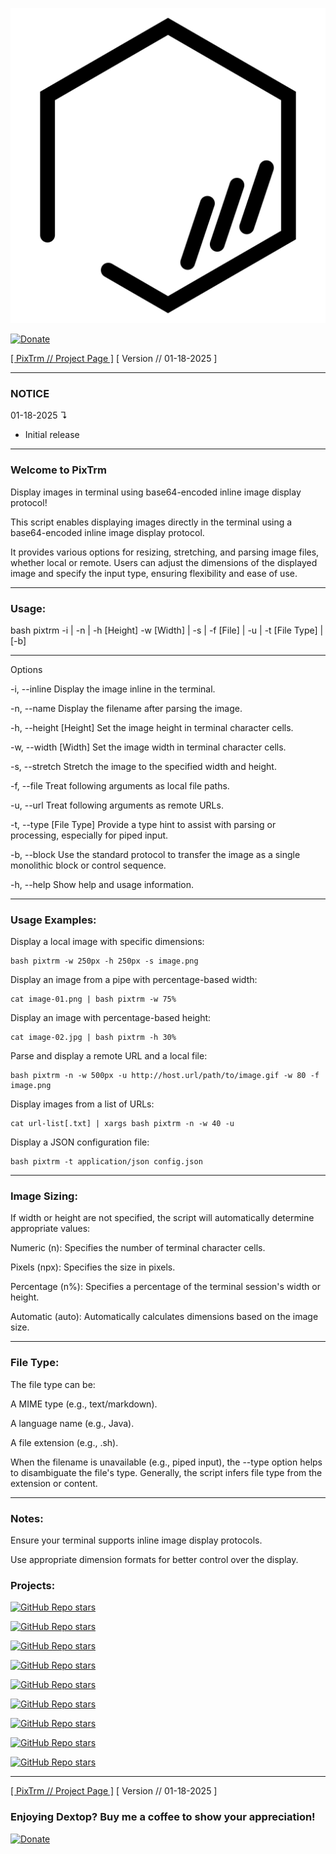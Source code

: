![pixtrm](https://raw.githubusercontent.com/nathaneltitane/pixtrm/main/pixtrm.svg)

[![Donate](https://img.shields.io/badge/Paypal-2f343f.svg?style=for-the-badge&logo=paypal&label=Donate)](https://www.paypal.com/donate?hosted_button_id=ZW3CDCANHJCWJ)

[[ PixTrm // Project Page ]](https://github.com/nathaneltitane/pixtrm) [ Version // 01-18-2025 ]

---

### NOTICE

01-18-2025 ↴

- Initial release

---

### Welcome to PixTrm

Display images in terminal using base64-encoded inline image display protocol!

This script enables displaying images directly in the terminal using a base64-encoded inline image display protocol.

It provides various options for resizing, stretching, and parsing image files, whether local or remote. Users can adjust the dimensions of the displayed image and specify the input type, ensuring flexibility and ease of use.

---

### Usage:

bash pixtrm -i | -n | -h [Height] -w [Width] | -s | -f [File] | -u | -t [File Type] | [-b]

---

Options

-i, --inline
Display the image inline in the terminal.

-n, --name
Display the filename after parsing the image.

-h, --height [Height]
Set the image height in terminal character cells.

-w, --width [Width]
Set the image width in terminal character cells.

-s, --stretch
Stretch the image to the specified width and height.

-f, --file
Treat following arguments as local file paths.

-u, --url
Treat following arguments as remote URLs.

-t, --type [File Type]
Provide a type hint to assist with parsing or processing, especially for piped input.

-b, --block
Use the standard protocol to transfer the image as a single monolithic block or control sequence.

-h, --help
Show help and usage information.

---

### Usage Examples:

Display a local image with specific dimensions:

```
bash pixtrm -w 250px -h 250px -s image.png
```

Display an image from a pipe with percentage-based width:

```
cat image-01.png | bash pixtrm -w 75%
```


Display an image with percentage-based height:

```
cat image-02.jpg | bash pixtrm -h 30%
```


Parse and display a remote URL and a local file:

```
bash pixtrm -n -w 500px -u http://host.url/path/to/image.gif -w 80 -f image.png
```


Display images from a list of URLs:

```
cat url-list[.txt] | xargs bash pixtrm -n -w 40 -u
```

Display a JSON configuration file:

```
bash pixtrm -t application/json config.json
```

---

### Image Sizing:

If width or height are not specified, the script will automatically determine appropriate values:

Numeric (n): Specifies the number of terminal character cells.

Pixels (npx): Specifies the size in pixels.

Percentage (n%): Specifies a percentage of the terminal session's width or height.

Automatic (auto): Automatically calculates dimensions based on the image size.

---

### File Type:

The file type can be:

A MIME type (e.g., text/markdown).

A language name (e.g., Java).

A file extension (e.g., .sh).

When the filename is unavailable (e.g., piped input), the --type option helps to disambiguate the file's type. Generally, the script infers file type from the extension or content.

---

### Notes:

Ensure your terminal supports inline image display protocols.

Use appropriate dimension formats for better control over the display.

### Projects:

[![GitHub Repo stars](https://img.shields.io/github/stars/nathaneltitane/dextop?style=for-the-badge&logo=gnubash&logoColor=ffffff&label=DEXTOP)](https://github.com/nathaneltitane/dextop)

[![GitHub Repo stars](https://img.shields.io/github/stars/nathaneltitane/frobulator?style=for-the-badge&logo=gnubash&logoColor=ffffff&label=FROBULATOR)](https://github.com/nathaneltitane/frobulator)

[![GitHub Repo stars](https://img.shields.io/github/stars/nathaneltitane/gutengrab?style=for-the-badge&logo=gnubash&logoColor=ffffff&label=GutenGrab)](https://github.com/nathaneltitane/gutengrab)

[![GitHub Repo stars](https://img.shields.io/github/stars/nathaneltitane/l2cu?style=for-the-badge&logo=gnubash&logoColor=ffffff&label=L²CU)](https://github.com/nathaneltitane/l2cu)

[![GitHub Repo stars](https://img.shields.io/github/stars/nathaneltitane/terminal?style=for-the-badge&logo=gnubash&logoColor=ffffff&label=TERMINAL)](https://github.com/nathaneltitane/terminal)

[![GitHub Repo stars](https://img.shields.io/github/stars/nathaneltitane/legolinux?style=for-the-badge&logo=gnubash&logoColor=ffffff&label=LEGO%20//%20LINUX)](https://github.com/nathaneltitane/legolinux)

[![GitHub Repo stars](https://img.shields.io/github/stars/nathaneltitane/pixtrm?style=for-the-badge&logo=gnubash&logoColor=ffffff&label=PIXTRM)](https://github.com/nathaneltitane/pixtrm)

[![GitHub Repo stars](https://img.shields.io/github/stars/nathaneltitane/nathaneltitane?style=for-the-badge&logo=gnubash&logoColor=ffffff&label=NATHANEL%20%2b%20TITANE)](https://github.com/nathaneltitane/nathaneltitane)

[![GitHub Repo stars](https://img.shields.io/github/stars/nathaneltitane/pewpewprints?style=for-the-badge&logo=gnubash&logoColor=ffffff&label=PEW%21%20PEW%21%20PRINTS)](https://github.com/nathaneltitane/pewpewprints)

---

[[ PixTrm // Project Page ]](https://github.com/nathaneltitane/pixtrm) [ Version // 01-18-2025 ]

### Enjoying Dextop? Buy me a coffee to show your appreciation!

[![Donate](https://img.shields.io/badge/Paypal-2f343f.svg?style=for-the-badge&logo=paypal&label=Donate)](https://www.paypal.com/donate?hosted_button_id=ZW3CDCANHJCWJ)
